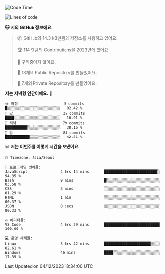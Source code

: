   <!--START_SECTION:waka-->
![Code Time](http://img.shields.io/badge/Code%20Time-283%20hrs%2051%20mins-blue)

![Lines of code](https://img.shields.io/badge/%EC%A0%80%EB%8A%94%20%EC%97%AC%ED%83%9C%EA%B9%8C%EC%A7%80%20-177.9%20thousand%20%EC%A4%84%EC%9D%98%20%EC%BD%94%EB%93%9C%EB%A5%BC%20%EC%9E%91%EC%84%B1%ED%96%88%EC%96%B4%EC%9A%94.-blue)

**🐱 저의 GitHub 정보에요.** 

> 📦 GitHub의 14.3 kB만큼의 저장소를 사용하고 있어요. 
 > 
> 🏆 114 만큼의 Contributions을 2023년에 했어요
 > 
> 🚫 구직중이지 않아요.
 > 
> 📜 13개의 Public Repository를 만들었어요. 
 > 
> 🔑 7개의 Private Repository를 만들었어요. 
 > 
**저는 저녁형 인간이에요. 🦉** 

```text
🌞 아침                     5 commits           █░░░░░░░░░░░░░░░░░░░░░░░░   02.42 % 
🌆 낮　                     35 commits          ████░░░░░░░░░░░░░░░░░░░░░   16.91 % 
🌃 저녁                     79 commits          ██████████░░░░░░░░░░░░░░░   38.16 % 
🌙 밤　                     88 commits          ███████████░░░░░░░░░░░░░░   42.51 % 
```


📊 **저는 이번주를 이렇게 시간을 보냈어요.** 

```text
🕑︎ Timezone: Asia/Seoul

💬 프로그래밍 언어들: 
JavaScript               4 hrs 14 mins       ████████████████████████░   94.35 % 
Bash                     9 mins              █░░░░░░░░░░░░░░░░░░░░░░░░   03.58 % 
CSS                      3 mins              ░░░░░░░░░░░░░░░░░░░░░░░░░   01.29 % 
HTML                     1 min               ░░░░░░░░░░░░░░░░░░░░░░░░░   00.37 % 
JSON                     0 secs              ░░░░░░░░░░░░░░░░░░░░░░░░░   00.33 % 

🔥 에디터들: 
VS Code                  4 hrs 29 mins       █████████████████████████   100.00 % 

💻 운영 체제들: 
Linux                    3 hrs 42 mins       █████████████████████░░░░   82.61 % 
Windows                  46 mins             ████░░░░░░░░░░░░░░░░░░░░░   17.39 % 
```


 Last Updated on 04/12/2023 18:34:00 UTC
<!--END_SECTION:waka-->
